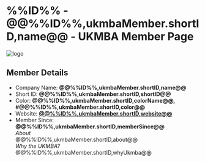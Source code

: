 %%ID%% - @@%%ID%%,ukmbaMember.shortID,name@@ - UKMBA Member Page
======================================
![logo](UKMBA-%%ID%%-Logo-600.png)
## Member Details
* Company Name: <b>@@%%ID%%,ukmbaMember.shortID,name@@ </b>
* Short ID: <b>@@%%ID%%,ukmbaMember.shortID,shortID@@</b> 
* Color: <b>@@%%ID%%,ukmbaMember.shortID,colorName@@, #@@%%ID%%,ukmbaMember.shortID,color@@</b>
* Website: <b><a href="@@%%ID%%,ukmbaMember.shortID,webSite@@">@@%%ID%%,ukmbaMember.shortID,website@@</a></b>
* Member Since: <b>@@%%ID%%,ukmbaMember.shortID,memberSince@@</b>     
*About*     
@@%%ID%%,ukmbaMember.shortID,about@@    
*Why the UKMBA?*    
@@%%ID%%,ukmbaMember.shortID,whyUkmba@@     
